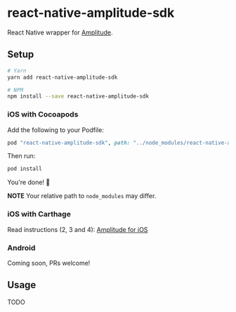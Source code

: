 # react-native-amplitude-sdk

React Native wrapper for [Amplitude](https://amplitude.com).

## Setup

```bash
# Yarn
yarn add react-native-amplitude-sdk

# NPM
npm install --save react-native-amplitude-sdk
```

### iOS with Cocoapods

Add the following to your Podfile:

```ruby
pod "react-native-amplitude-sdk", path: "../node_modules/react-native-amplitude-sdk"
```

Then run:

```bash
pod install
```

You're done! :tada:

**NOTE** Your relative path to `node_modules` may differ.

### iOS with Carthage

Read instructions (2, 3 and 4): [Amplitude for iOS](https://github.com/amplitude/Amplitude-iOS#setup)

### Android

Coming soon, PRs welcome!

## Usage

TODO

